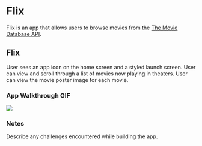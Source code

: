 # Flix

Flix is an app that allows users to browse movies from the [The Movie Database API](http://docs.themoviedb.apiary.io/#).

## Flix

User sees an app icon on the home screen and a styled launch screen.
User can view and scroll through a list of movies now playing in theaters.
User can view the movie poster image for each movie.


### App Walkthrough GIF
![](ezgif.com-video-to-gif.gif)

### Notes
Describe any challenges encountered while building the app.
